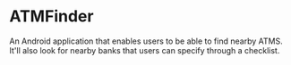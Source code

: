 ATMFinder
=========

An Android application that enables users to be able to find nearby ATMS. It'll also look for nearby banks that users can specify through a checklist.
